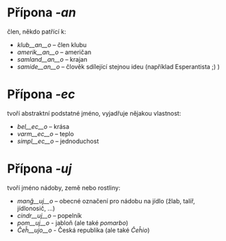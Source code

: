 # Přípona *-an*

člen, někdo patřící k:

- *klub__an__o*    – člen klubu
- *amerik__an__o*  – američan
- *samland__an__o* – krajan
- *samide__an__o*  – člověk sdílející stejnou ideu (například Esperantista ;) )
 

# Přípona *-ec*

tvoří abstraktní podstatné jméno, vyjadřuje nějakou vlastnost:

- *bel__ec__o*   – krása
- *varm__ec__o*  – teplo
- *simpl__ec__o* – jednoduchost
 

# Přípona *-uj*

tvoří jméno nádoby, země nebo rostliny:

- *manĝ__uj__o*  – obecné označení pro nádobu na jídlo (žlab, talíř, jídlonosič, ...)
- *cindr__uj__o* – popelník
- *pom__uj__o* - jabloň (ale také *pomarbo*)
- *Ĉeĥ__ujo__o* - Česká republika (ale také *Ĉeĥio*)

